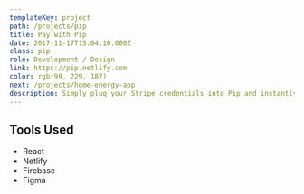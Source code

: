 ```yaml
---
templateKey: project
path: /projects/pip
title: Pay with Pip
date: 2017-11-17T15:04:10.000Z
class: pip
role: Development / Design
link: https://pip.netlify.com
color: rgb(99, 229, 187)
next: /projects/home-energy-app
description: Simply plug your Stripe credentials into Pip and instantly gain access to features that will streamline your subscription management and recurring billing, increase productivity, and improve customer satisfaction. Why build and maintain multiple tools/integrations when Pip has done all the work for you?
---
```


<!-- ![pip](/img/pip.png) -->

## Tools Used

* React
* Netlify
* Firebase
* Figma
